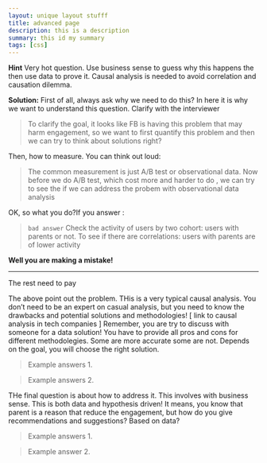 ```yaml
---
layout: unique layout stufff
title: advanced page
description: this is a description
summary: this id my summary
tags: [css]
---
```



**Hint** Very hot question. Use business sense to guess why this happens the then use data to prove it. Causal analysis is needed to avoid correlation and causation dilemma.

**Solution:** 
First of all, always ask why we need to do this? In here it is why we want to understand this question. Clarify with the interviewer

>  To clarify the goal, it looks like FB is having this problem that may harm engagement, so we want to first quantify this problem and then we can try to think about solutions right? 

Then, how to measure. You can think out loud: 

> The common measurement is just A/B test or observational data. Now before we do A/B test, which cost more and harder to do , we can try to see the if we can address the probem with observational data analysis

OK, so what you do?If you answer :

> `bad answer` Check the activity of users by two cohort: users with parents or not. To see if there are correlations: users with parents are of lower activity 

**Well you are making a mistake!**

---

The rest need to pay

The above point out the problem. THis is a very typical causal analysis. You don’t need to be an expert on casual analysis, but you need to know the drawbacks and potential solutions and methodologies! [ link to causal analysis in tech companies ]
Remember, you are try to discuss with someone for a data solution! You have to provide all pros and cons for different methodolegies. Some are more accurate some are not. Depends on the goal, you will choose the right solution.

> Example answers 1. 

> Example answers 2. 

THe final question is about how to address it. This involves with business sense. This is both data and hypothesis driven! It means, you know that parent is a reason that reduce the engagement, but how do you give recommendations and suggestions? Based on data?

> Example answers 1.



> Example answer 2.










